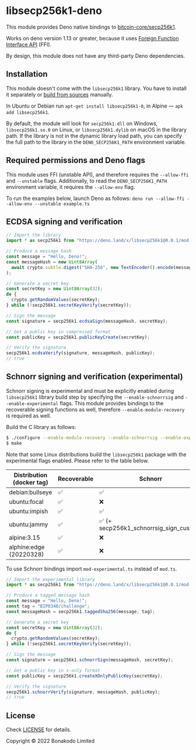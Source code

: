 # libsecp256k1-deno

This module provides Deno native bindings to [bitcoin-core/secp256k1](https://github.com/bitcoin-core/secp256k1).

Works on deno version 1.13 or greater, because it uses [Foreign Function Interface API](https://deno.land/manual@v1.20.4/runtime/ffi_api) (FFI).

By design, this module does not have any third-party Deno dependencies.

## Installation

This module doesn't come with the `libsecp256k1` library. You have to install it separately or [build from sources](https://github.com/bitcoin-core/secp256k1#build-steps) manually.

In Ubuntu or Debian run `apt-get install libsecp256k1-0`, in Alpine — `apk add libsecp256k1`.

By default, the module will look for `secp256k1.dll` on Windows, `libsecp256k1.so.0` on Linux, or `libsecp256k1.dylib` on macOS in the library path. If the library is not in the dynamic library load path, you can specify the full path to the library in the `DENO_SECP256K1_PATH` environment variable.

## Required permissions and Deno flags

This module uses FFI (unstable API), and therefore requires the `--allow-ffi` and `--unstable` flags.
Additionally, to read the `DENO_SECP256K1_PATH` environment variable, it requires the `--allow-env` flag.

To run the examples below, launch Deno as follows: `deno run --allow-ffi --allow-env --unstable example.ts`

## ECDSA signing and verification

```typescript
// Import the library
import * as secp256k1 from "https://deno.land/x/libsecp256k1@0.0.1/mod.ts";

// Produce a message hash
const message = "Hello, Deno!";
const messageHash = new Uint8Array(
  await crypto.subtle.digest("SHA-256", new TextEncoder().encode(message))
);

// Generate a secret key
const secretKey = new Uint8Array(32);
do {
  crypto.getRandomValues(secretKey);
} while (!secp256k1.secretKeyVerify(secretKey));

// Sign the message
const signature = secp256k1.ecdsaSign(messageHash, secretKey);

// Get a public key in compressed format
const publicKey = secp256k1.publicKeyCreate(secretKey);

// Verify the signature
secp256k1.ecdsaVerify(signature, messageHash, publicKey);
// true
```

## Schnorr signing and verification (experimental)

Schnorr signing is experimental and must be explicitly enabled during `libsecp256k1` library build step by specifying the `--enable-schnorrsig` and `--enable-experimental` flags. This module provides bindings to the recoverable signing functions as well, therefore `--enable-module-recovery` is required as well.

Build the C library as follows:

```bash
$ ./configure --enable-module-recovery --enable-schnorrsig --enable-experimental
$ make
```

Note that some Linux distributions build the `libsecp256k1` package with the experimental flags enabled. Please refer to the table below.

| Distribution (docker tag) | Recoverable        | Schnorr                                                 |
| ------------------------- | ------------------ | ------------------------------------------------------- |
| debian:bullseye           | :white_check_mark: | :white_check_mark:                                      |
| ubuntu:focal              | :white_check_mark: | :x:                                                     |
| ubuntu:impish             | :white_check_mark: | :white_check_mark:                                      |
| ubuntu:jammy              | :white_check_mark: | :white_check_mark: (+ secp256k1_schnorrsig_sign_custom) |
| alpine:3.15               | :white_check_mark: | :x:                                                     |
| alphine:edge (20220328)   | :white_check_mark: | :x:                                                     |

To use Schnorr bindings import `mod-experimental.ts` instead of `mod.ts`.

```typescript
// Import the experimental library
import * as secp256k1 from "https://deno.land/x/libsecp256k1@0.0.1/mod-experimental.ts";

// Produce a tagged message hash
const message = "Hello, Deno!";
const tag = "BIP0340/challenge";
const messageHash = secp256k1.taggedSha256(message, tag);

// Generate a secret key
const secretKey = new Uint8Array(32);
do {
  crypto.getRandomValues(secretKey);
} while (!secp256k1.secretKeyVerify(secretKey));

// Sign the message
const signature = secp256k1.schnorrSign(messageHash, secretKey);

// Get a public key in x-only format
const publicKey = secp256k1.createXOnlyPublicKey(secretKey);

// Verify the signature
secp256k1.schnorrVerify(signature, messageHash, publicKey);
// true
```

## License

Check [LICENSE](./LICENSE) for details.

Copyright © 2022 Bonakodo Limited
